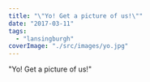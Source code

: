 ```yaml
---
title: "\"Yo! Get a picture of us!\""
date: "2017-03-11"
tags: 
  - "lansingburgh"
coverImage: "./src/images/yo.jpg"
---
```


"Yo! Get a picture of us!"
